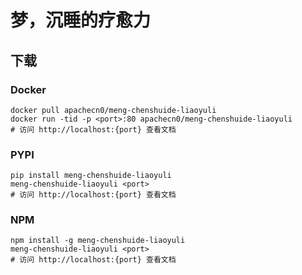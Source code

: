 # 梦，沉睡的疗愈力

## 下载

### Docker

```
docker pull apachecn0/meng-chenshuide-liaoyuli
docker run -tid -p <port>:80 apachecn0/meng-chenshuide-liaoyuli
# 访问 http://localhost:{port} 查看文档
```

### PYPI

```
pip install meng-chenshuide-liaoyuli
meng-chenshuide-liaoyuli <port>
# 访问 http://localhost:{port} 查看文档
```

### NPM

```
npm install -g meng-chenshuide-liaoyuli
meng-chenshuide-liaoyuli <port>
# 访问 http://localhost:{port} 查看文档
```